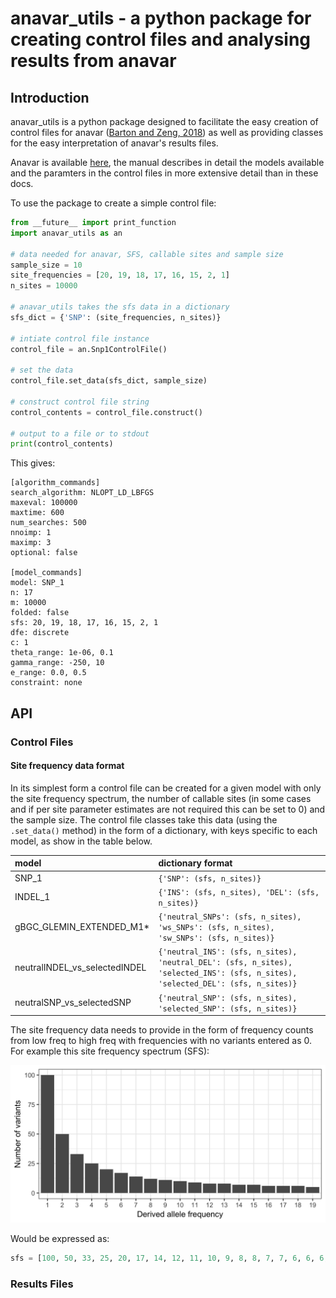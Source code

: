 # anavar_utils - a python package for creating control files and analysing results from anavar

## Introduction

anavar_utils is a python package designed to facilitate the easy creation of 
control files for anavar ([Barton and Zeng, 2018]()) as well as providing classes 
for the easy interpretation of anavar's results files.

Anavar is available [here](), the manual describes in detail the models available 
and the paramters in the control files in more extensive detail than in these docs.

To use the package to create a simple control file:

```python
from __future__ import print_function
import anavar_utils as an

# data needed for anavar, SFS, callable sites and sample size
sample_size = 10
site_frequencies = [20, 19, 18, 17, 16, 15, 2, 1]
n_sites = 10000

# anavar_utils takes the sfs data in a dictionary
sfs_dict = {'SNP': (site_frequencies, n_sites)}

# intiate control file instance
control_file = an.Snp1ControlFile()

# set the data
control_file.set_data(sfs_dict, sample_size)

# construct control file string
control_contents = control_file.construct()

# output to a file or to stdout
print(control_contents)
```

This gives:

```
[algorithm_commands]
search_algorithm: NLOPT_LD_LBFGS
maxeval: 100000
maxtime: 600
num_searches: 500
nnoimp: 1
maximp: 3
optional: false

[model_commands]
model: SNP_1
n: 17
m: 10000
folded: false
sfs: 20, 19, 18, 17, 16, 15, 2, 1
dfe: discrete
c: 1
theta_range: 1e-06, 0.1
gamma_range: -250, 10
e_range: 0.0, 0.5
constraint: none

```

## API

### Control Files

#### Site frequency data format

In its simplest form a control file can be created for a given model 
with only the site frequency spectrum, the number of callable sites 
(in some cases and if per site parameter estimates are not required 
this can be set to 0) and the sample size. The control file classes 
take this data (using the ```.set_data()``` method) in the form of a 
dictionary, with keys specific to each model, as show in the table 
below.

| model  | dictionary format |
|:-------|:------------------|
| SNP_1  |```{'SNP': (sfs, n_sites)}``` |
| INDEL_1 | ```{'INS': (sfs, n_sites), 'DEL': (sfs, n_sites)}``` |
| gBGC_GLEMIN_EXTENDED_M1* | ```{'neutral_SNPs': (sfs, n_sites), 'ws_SNPs': (sfs, n_sites), 'sw_SNPs': (sfs, n_sites)}``` |
| neutralINDEL_vs_selectedINDEL | ```{'neutral_INS': (sfs, n_sites), 'neutral_DEL': (sfs, n_sites), 'selected_INS': (sfs, n_sites), 'selected_DEL': (sfs, n_sites)}``` |
| neutralSNP_vs_selectedSNP | ```{'neutral_SNP': (sfs, n_sites), 'selected_SNP': (sfs, n_sites)}``` |

The site frequency data needs to provide in the form of frequency counts 
from low freq to high freq with frequencies with no variants entered as 0.
For example this site frequency spectrum (SFS):

![sfs](sfs_example.png)

Would be expressed as:

```python
sfs = [100, 50, 33, 25, 20, 17, 14, 12, 11, 10, 9, 8, 8, 7, 7, 6, 6, 6, 5]
```


### Results Files